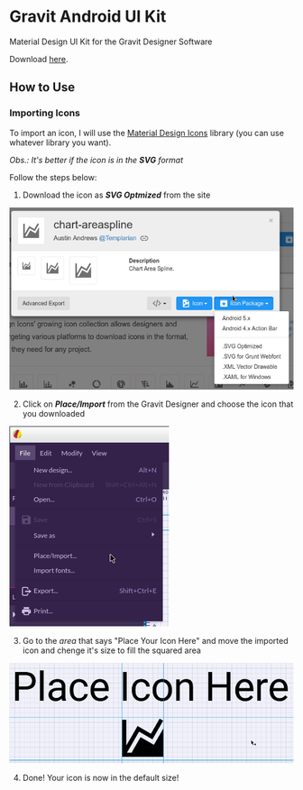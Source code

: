 # Gravit Android UI Kit
Material Design UI Kit for the Gravit Designer Software

Download [here](https://github.com/Dssdiego/Gravit_Android_UI_Kit/blob/master/Material%20Design%20Android%20UI%20Kit%20V_1.0.gvdesign).

## How to Use

### Importing Icons

To import an icon, I will use the [Material Design Icons](https://materialdesignicons.com/) library (you can use whatever library you want).

*Obs.: It's better if the icon is in the **SVG** format*

Follow the steps below:

1. Download the icon as ***SVG Optmized*** from the site

![Download_Icon](https://github.com/Dssdiego/Gravit_Android_UI_Kit/blob/master/material_icon_download_svg.png)

2. Click on ***Place/Import*** from the Gravit Designer and choose the icon that you downloaded

![Place_Import](https://github.com/Dssdiego/Gravit_Android_UI_Kit/blob/master/gravit_place_import.png)

3. Go to the *area* that says "Place Your Icon Here" and move the imported icon and chenge it's size to fill the squared area

![Place_Here](https://github.com/Dssdiego/Gravit_Android_UI_Kit/blob/master/place_here.png)

4. Done! Your icon is now in the default size!
